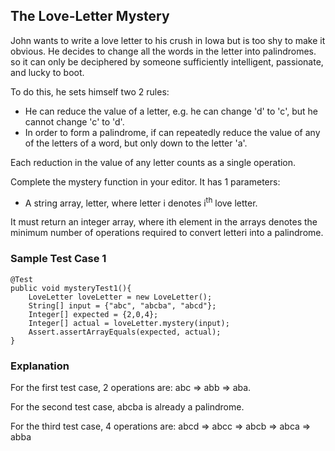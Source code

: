 ## The Love-Letter Mystery

John wants to write a love letter to his crush in Iowa but is too shy to make it obvious. He decides to change all the words in the letter into palindromes. so it can only be deciphered by someone sufficiently intelligent, passionate, and lucky to boot.

To do this, he sets himself two 2 rules:

* He can reduce the value of a letter, e.g. he can change 'd' to 'c', but he cannot change 'c' to 'd'.
* In order to form a palindrome, if can repeatedly reduce the value of any of the letters of a word, but only down to the letter 'a'.
 

Each reduction in the value of any letter counts as a single operation. 
 

Complete the mystery function in your editor. It has 1 parameters:

* A string array, letter, where letter i denotes i<sup>th</sup> love letter.
 

It must return an integer array, where ith element in the arrays denotes the minimum number of operations required to convert letteri into a palindrome.


### Sample Test Case 1

```
@Test
public void mysteryTest1(){
    LoveLetter loveLetter = new LoveLetter();
    String[] input = {"abc", "abcba", "abcd"};
    Integer[] expected = {2,0,4};
    Integer[] actual = loveLetter.mystery(input);
    Assert.assertArrayEquals(expected, actual);
}
```
 
### Explanation

For the first test case, 2 operations are: abc ⇒ abb ⇒ aba.

For the second test case, abcba is already a palindrome.

For the third test case, 4 operations are: abcd ⇒ abcc ⇒ abcb ⇒ abca ⇒ abba
